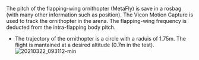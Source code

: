 The pitch of the flapping-wing ornithopter (MetaFly) is save in a rosbag (with many other information such as position). 
The Vicon Motion Capture is used to track the ornithopter in the arena.
The flapping-wing frequency is deducted from the intra-flapping body pitch.

- The trajectory of the ornithopter is a circle with a raduis of 1.75m. The flight is mantained at a desired altitude (0.7m in the test).
![20210322_093112-min](https://user-images.githubusercontent.com/67866298/214870044-8055a3d7-a4f0-41a3-ad98-a23933b6d843.jpg)
